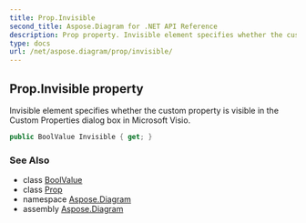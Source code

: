 ```yaml
---
title: Prop.Invisible
second_title: Aspose.Diagram for .NET API Reference
description: Prop property. Invisible element specifies whether the custom property is visible in the Custom Properties dialog box in Microsoft Visio
type: docs
url: /net/aspose.diagram/prop/invisible/
---
```

## Prop.Invisible property

Invisible element specifies whether the custom property is visible in the Custom Properties dialog box in Microsoft Visio.

```csharp
public BoolValue Invisible { get; }
```

### See Also

* class [BoolValue](../../boolvalue/)
* class [Prop](../)
* namespace [Aspose.Diagram](../../prop/)
* assembly [Aspose.Diagram](../../../)


